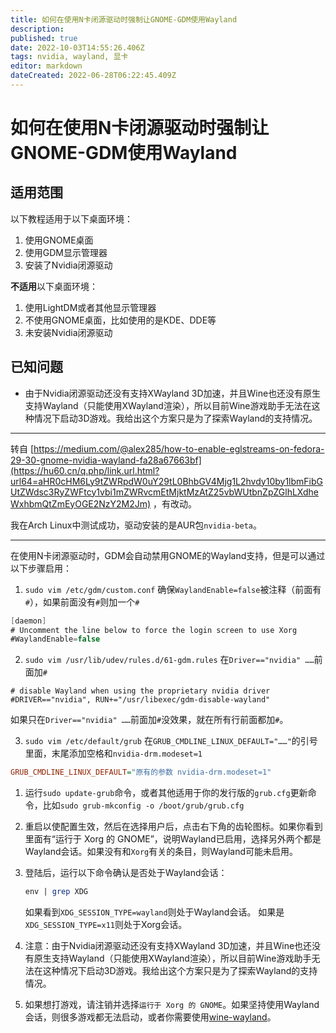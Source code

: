 ```yaml
---
title: 如何在使用N卡闭源驱动时强制让GNOME-GDM使用Wayland
description: 
published: true
date: 2022-10-03T14:55:26.406Z
tags: nvidia, wayland, 显卡
editor: markdown
dateCreated: 2022-06-28T06:22:45.409Z
---
```


# 如何在使用N卡闭源驱动时强制让GNOME-GDM使用Wayland

## 适用范围

以下教程适用于以下桌面环境：

1. 使用GNOME桌面
2. 使用GDM显示管理器
3. 安装了Nvidia闭源驱动

**不适用**以下桌面环境：

1. 使用LightDM或者其他显示管理器
2. 不使用GNOME桌面，比如使用的是KDE、DDE等
3. 未安装Nvidia闭源驱动

## 已知问题

- 由于Nvidia闭源驱动还没有支持XWayland 3D加速，并且Wine也还没有原生支持Wayland（只能使用XWayland渲染），所以目前Wine游戏助手无法在这种情况下启动3D游戏。我给出这个方案只是为了探索Wayland的支持情况。

------

转自 [https://medium.com/@alex285/how-to-enable-eglstreams-on-fedora-29-30-gnome-nvidia-wayland-fa28a67663bf](https://hu60.cn/q.php/link.url.html?url64=aHR0cHM6Ly9tZWRpdW0uY29tL0BhbGV4Mjg1L2hvdy10by1lbmFibGUtZWdsc3RyZWFtcy1vbi1mZWRvcmEtMjktMzAtZ25vbWUtbnZpZGlhLXdheWxhbmQtZmEyOGE2NzY2M2Jm) ，有改动。

我在Arch Linux中测试成功，驱动安装的是AUR包`nvidia-beta`。

------

在使用N卡闭源驱动时，GDM会自动禁用GNOME的Wayland支持，但是可以通过以下步骤启用：

1. `sudo vim /etc/gdm/custom.conf`
   确保`WaylandEnable=false`被注释（前面有`#`），如果前面没有`#`则加一个`#`

```csharp
[daemon]
# Uncomment the line below to force the login screen to use Xorg
#WaylandEnable=false
```

2. `sudo vim /usr/lib/udev/rules.d/61-gdm.rules`
   在`Driver=="nvidia" ……`前面加`#`

```shell
# disable Wayland when using the proprietary nvidia driver
#DRIVER=="nvidia", RUN+="/usr/libexec/gdm-disable-wayland"
```

如果只在`Driver=="nvidia" ……`前面加`#`没效果，就在所有行前面都加`#`。

3. `sudo vim /etc/default/grub`
   在`GRUB_CMDLINE_LINUX_DEFAULT="……"`的引号里面，末尾添加空格和`nvidia-drm.modeset=1`

```ini
GRUB_CMDLINE_LINUX_DEFAULT="原有的参数 nvidia-drm.modeset=1"
```

1. 运行`sudo update-grub`命令，或者其他适用于你的发行版的`grub.cfg`更新命令，比如`sudo grub-mkconfig -o /boot/grub/grub.cfg`

2. 重启以使配置生效，然后在选择用户后，点击右下角的齿轮图标。如果你看到里面有“运行于 Xorg 的 GNOME”，说明Wayland已启用，选择另外两个都是Wayland会话。如果没有和`Xorg`有关的条目，则Wayland可能未启用。

3. 登陆后，运行以下命令确认是否处于Wayland会话：

   ```perl
   env | grep XDG
   ```

   如果看到`XDG_SESSION_TYPE=wayland`则处于Wayland会话。
   如果是`XDG_SESSION_TYPE=x11`则处于Xorg会话。

4. 注意：由于Nvidia闭源驱动还没有支持XWayland 3D加速，并且Wine也还没有原生支持Wayland（只能使用XWayland渲染），所以目前Wine游戏助手无法在这种情况下启动3D游戏。我给出这个方案只是为了探索Wayland的支持情况。

5. 如果想打游戏，请注销并选择`运行于 Xorg 的 GNOME`。如果坚持使用Wayland会话，则很多游戏都无法启动，或者你需要使用[wine-wayland](https://hu60.cn/q.php/link.url.html?url64=aHR0cHM6Ly9naXRodWIuY29tL3Zhcm1kL3dpbmUtd2F5bGFuZA..)。